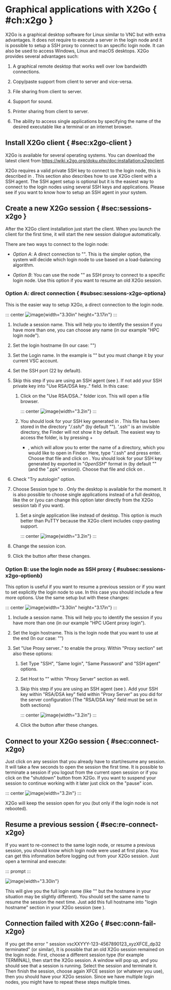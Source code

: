 # Graphical applications with X2Go { #ch:x2go }

X2Go is a graphical desktop software for Linux similar to VNC but with
extra advantages. It does not require to execute a server in the login
node and it is possible to setup a SSH proxy to connect to an specific
login node. It can also be used to access Windows, Linux and macOS
desktops. X2Go provides several advantages such:

1.  A graphical remote desktop that works well over low bandwidth
    connections.

2.  Copy/paste support from client to server and vice-versa.

3.  File sharing from client to server.

4.  Support for sound.

5.  Printer sharing from client to server.

6.  The ability to access single applications by specifying the name of
    the desired executable like a terminal or an internet browser.

## Install X2Go client { #sec:x2go-client }

X2Go is available for several operating systems. You can download the
latest client from
<https://wiki.x2go.org/doku.php/doc:installation:x2goclient>.

X2Go requires a valid private SSH key to connect to the login node, this
is described in . This section also describes how to use X2Go client
with a SSH agent. The SSH agent setup is optional but it is the easiest
way to connect to the login nodes using several SSH keys and
applications. Please see if you want to know how to setup an SSH agent
in your system.

## Create a new X2Go session { #sec:sessions-x2go }

After the X2Go client installation just start the client. When you
launch the client for the first time, it will start the new session
dialogue automatically.

There are two ways to connect to the login node:

-   *Option A*: A direct connection to "". This is the simpler option,
    the system will decide which login node to use based on a
    load-balancing algorithm.

-   *Option B*: You can use the node "" as SSH proxy to connect to a
    specific login node. Use this option if you want to resume an old
    X2Go session.

### Option A: direct connection { #subsec:sessions-x2go-optiona}

This is the easier way to setup X2Go, a direct connection to the login
node.

::: center
![image](ch19-x2go-configuration-gent){width="3.30in" height="3.17in"}
:::

1.  Include a session name. This will help you to identify the session
    if you have more than one, you can choose any name (in our example
    "HPC login node").

2.  Set the login hostname (In our case: "")

3.  Set the Login name. In the example is "" but you must change it by
    your current VSC account.

4.  Set the SSH port (22 by default).

5.  Skip this step if you are using an SSH agent (see ). If not add your
    SSH private key into "Use RSA/DSA key.." field. In this case:

    1.  Click on the "Use RSA/DSA.." folder icon. This will open a file
        browser.

        ::: center
        ![image](ch19-x2go-ssh-key){width="3.2in"}
        :::

    2.  You should look for your SSH key generated in . This file has
        been stored in the directory "*/.ssh/*" (by default ""). '.ssh''
        is an invisible directory, the Finder will not show it by
        default. The easiest way to access the folder, is by pressing +
        + , which will allow you to enter the name of a directory, which
        you would like to open in Finder. Here, type "/.ssh" and press
        enter. Choose that file and click on . You should look for your
        SSH key generated by exported in "*OpenSSH*" format in (by
        default "" (and the ".ppk" version)). Choose that file and click
        on .

6.  Check "Try autologin" option.

7.  Choose Session type to . Only the desktop is available for the
    moment. It is also possible to choose single applications instead of
    a full desktop, like the or (you can change this option later
    directly from the X2Go session tab if you want).

    1.  Set a single application like instead of desktop. This option is
        much better than PuTTY because the X2Go client includes
        copy-pasting support.

        ::: center
        ![image](ch19-x2go-configuration-xterm){width="3.2in"}
        :::

8.  Change the session icon.

9.  Click the button after these changes.

### Option B: use the login node as SSH proxy { #subsec:sessions-x2go-optionb}

This option is useful if you want to resume a previous session or if you
want to set explicitly the login node to use. In this case you should
include a few more options. Use the same setup but with these changes:

::: center
![image](ch19-x2go-configuration-gent-proxy){width="3.30in"
height="3.17in"}
:::

1.  Include a session name. This will help you to identify the session
    if you have more than one (in our example "HPC UGent proxy login").

2.  Set the login hostname. This is the login node that you want to use
    at the end (In our case: "")

3.  Set "Use Proxy server.." to enable the proxy. Within "Proxy section"
    set also these options:

    1.  Set Type "SSH", "Same login", "Same Password" and "SSH agent"
        options.

    2.  Set Host to "" within "Proxy Server" section as well.

    3.  Skip this step if you are using an SSH agent (see ). Add your
        SSH key within "RSA/DSA key" field within "Proxy Server" as you
        did for the server configuration (The "RSA/DSA key" field must
        be set in both sections)

        ::: center
        ![image](ch19-x2go-proxy-key){width="3.2in"}
        :::

    4.  Click the button after these changes.

## Connect to your X2Go session { #sec:connect-x2go}

Just click on any session that you already have to start/resume any
session. It will take a few seconds to open the session the first time.
It is possible to terminate a session if you logout from the current
open session or if you click on the "shutdown" button from X2Go. If you
want to suspend your session to continue working with it later just
click on the "pause" icon.

::: center
![image](ch19-x2go-pause){width="3.2in"}
:::

X2Go will keep the session open for you (but only if the login node is
not rebooted).

## Resume a previous session { #sec:re-connect-x2go}

If you want to re-connect to the same login node, or resume a previous
session, you should know which login node were used at first place. You
can get this information before logging out from your X2Go session. Just
open a terminal and execute:

::: prompt
:::

![image](ch19-x2go-xterm){width="3.30in"}

This will give you the full login name (like "" but the hostname in your
situation may be slightly different). You should set the same name to
resume the session the next time. Just add this full hostname into
"login hostname" section in your X2Go session (see ).

## Connection failed with X2Go { #sec:conn-fail-x2go}

If you get the error " session vscXXYYY-123-4567890123_xyzXFCE_dp32
terminated" (or similar), It is possible that an old X2Go session
remained on the login node. First, choose a different session type (for
example TERMINAL), then start the X2Go session. A window will pop up,
and you should see that a session is running. Select the session and
terminate it. Then finish the session, choose again XFCE session (or
whatever you use), then you should have your X2Go session. Since we have
multiple login nodes, you might have to repeat these steps multiple
times.
